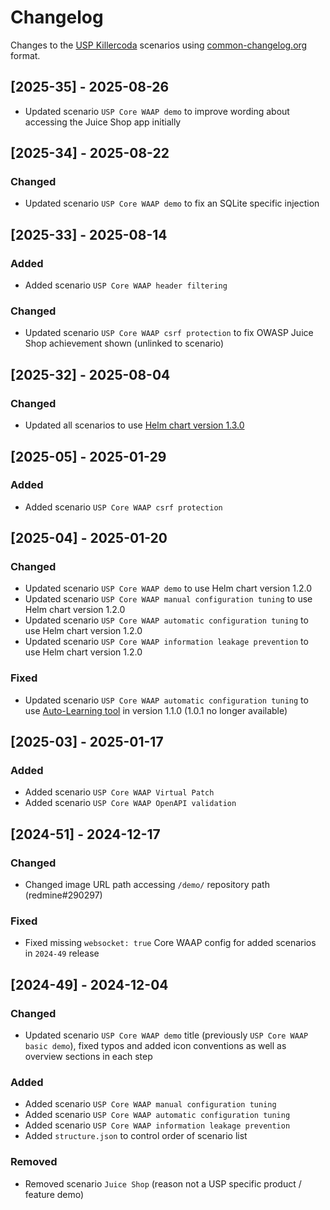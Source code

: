 <!--
SPDX-FileCopyrightText: 2025 United Security Providers AG, Switzerland

SPDX-License-Identifier: GPL-3.0-only
-->

# Changelog

Changes to the [USP Killercoda](https://killercoda.com/united-security-providers) scenarios using [common-changelog.org](https://common-changelog.org/) format.

## [2025-35] - 2025-08-26

- Updated scenario `USP Core WAAP demo` to improve wording about accessing the Juice Shop app initially

## [2025-34] - 2025-08-22

### Changed

- Updated scenario `USP Core WAAP demo` to fix an SQLite specific injection

## [2025-33] - 2025-08-14

### Added

- Added scenario `USP Core WAAP header filtering`

### Changed

- Updated scenario `USP Core WAAP csrf protection` to fix OWASP Juice Shop achievement shown (unlinked to scenario)

## [2025-32] - 2025-08-04

### Changed

- Updated all scenarios to use [Helm chart version 1.3.0](https://docs.united-security-providers.ch/usp-core-waap/)

## [2025-05] - 2025-01-29

### Added

- Added scenario `USP Core WAAP csrf protection`

## [2025-04] - 2025-01-20

### Changed

- Updated scenario `USP Core WAAP demo` to use Helm chart version 1.2.0
- Updated scenario `USP Core WAAP manual configuration tuning` to use Helm chart version 1.2.0
- Updated scenario `USP Core WAAP automatic configuration tuning` to use Helm chart version 1.2.0
- Updated scenario `USP Core WAAP information leakage prevention` to use Helm chart version 1.2.0

### Fixed

- Updated scenario `USP Core WAAP automatic configuration tuning` to use [Auto-Learning tool](https://docs.united-security-providers.ch/usp-core-waap/downloads/) in version 1.1.0 (1.0.1 no longer available)

## [2025-03] - 2025-01-17

### Added

- Added scenario `USP Core WAAP Virtual Patch`
- Added scenario `USP Core WAAP OpenAPI validation`

## [2024-51] - 2024-12-17

### Changed

- Changed image URL path accessing `/demo/` repository path (redmine#290297)

### Fixed

- Fixed missing `websocket: true` Core WAAP config for added scenarios in `2024-49` release

## [2024-49] - 2024-12-04

### Changed

- Updated scenario `USP Core WAAP demo` title (previously `USP Core WAAP basic demo`), fixed typos and added icon conventions as well as overview sections in each step

### Added

- Added scenario `USP Core WAAP manual configuration tuning`
- Added scenario `USP Core WAAP automatic configuration tuning`
- Added scenario `USP Core WAAP information leakage prevention`
- Added `structure.json` to control order of scenario list

### Removed

- Removed scenario `Juice Shop` (reason not a USP specific product / feature demo)
